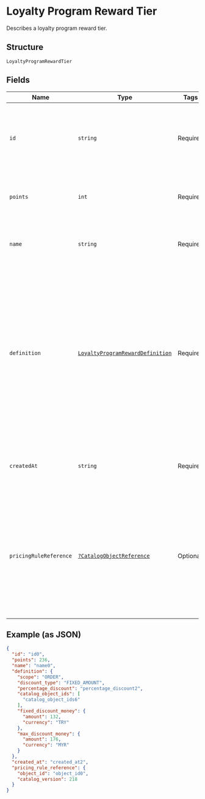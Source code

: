 
# Loyalty Program Reward Tier

Describes a loyalty program reward tier.

## Structure

`LoyaltyProgramRewardTier`

## Fields

| Name | Type | Tags | Description | Getter | Setter |
|  --- | --- | --- | --- | --- | --- |
| `id` | `string` | Required | The Square-assigned ID of the reward tier.<br>**Constraints**: *Minimum Length*: `1`, *Maximum Length*: `36` | getId(): string | setId(string id): void |
| `points` | `int` | Required | The points exchanged for the reward tier.<br>**Constraints**: `>= 1` | getPoints(): int | setPoints(int points): void |
| `name` | `string` | Required | The name of the reward tier.<br>**Constraints**: *Minimum Length*: `1` | getName(): string | setName(string name): void |
| `definition` | [`LoyaltyProgramRewardDefinition`](/doc/models/loyalty-program-reward-definition.md) | Required | Provides details about the reward tier discount. DEPRECATED at version 2020-12-16. Discount details<br>are now defined using a catalog pricing rule and other catalog objects. For more information, see<br>[Get discount details for the reward](https://developer.squareup.com/docs/loyalty-api/overview#get-discount-details). | getDefinition(): LoyaltyProgramRewardDefinition | setDefinition(LoyaltyProgramRewardDefinition definition): void |
| `createdAt` | `string` | Required | The timestamp when the reward tier was created, in RFC 3339 format. | getCreatedAt(): string | setCreatedAt(string createdAt): void |
| `pricingRuleReference` | [`?CatalogObjectReference`](/doc/models/catalog-object-reference.md) | Optional | A reference to a Catalog object at a specific version. In general this is<br>used as an entry point into a graph of catalog objects, where the objects exist<br>at a specific version. | getPricingRuleReference(): ?CatalogObjectReference | setPricingRuleReference(?CatalogObjectReference pricingRuleReference): void |

## Example (as JSON)

```json
{
  "id": "id0",
  "points": 236,
  "name": "name0",
  "definition": {
    "scope": "ORDER",
    "discount_type": "FIXED_AMOUNT",
    "percentage_discount": "percentage_discount2",
    "catalog_object_ids": [
      "catalog_object_ids6"
    ],
    "fixed_discount_money": {
      "amount": 132,
      "currency": "TRY"
    },
    "max_discount_money": {
      "amount": 176,
      "currency": "MYR"
    }
  },
  "created_at": "created_at2",
  "pricing_rule_reference": {
    "object_id": "object_id0",
    "catalog_version": 218
  }
}
```

